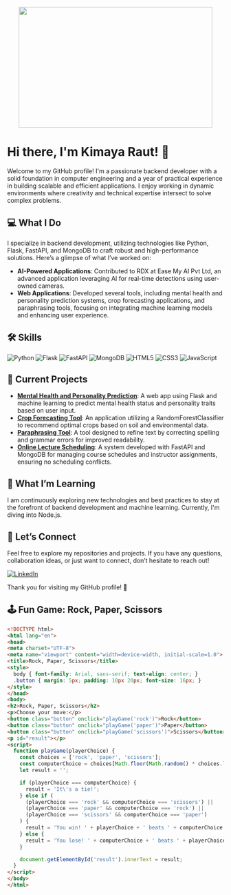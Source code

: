 <p align="center">
  <img width="450" height="280" src="https://media.tenor.com/X3jJ_r78JlcAAAAM/bobs-burger-tina-belcher.gif">
</p>

# Hi there, I'm Kimaya Raut! 👋

Welcome to my GitHub profile! I'm a passionate backend developer with a solid foundation in computer engineering and a year of practical experience in building scalable and efficient applications. I enjoy working in dynamic environments where creativity and technical expertise intersect to solve complex problems.

## 💻 What I Do
I specialize in backend development, utilizing technologies like Python, Flask, FastAPI, and MongoDB to craft robust and high-performance solutions. Here’s a glimpse of what I’ve worked on:
- **AI-Powered Applications**: Contributed to RDX at Ease My AI Pvt Ltd, an advanced application leveraging AI for real-time detections using user-owned cameras. 
- **Web Applications**: Developed several tools, including mental health and personality prediction systems, crop forecasting applications, and paraphrasing tools, focusing on integrating machine learning models and enhancing user experience.

## 🛠 Skills

![Python](https://img.shields.io/badge/Python-3776AB?style=for-the-badge&logo=python&logoColor=white)
![Flask](https://img.shields.io/badge/Flask-000000?style=for-the-badge&logo=flask&logoColor=white)
![FastAPI](https://img.shields.io/badge/FastAPI-009688?style=for-the-badge&logo=fastapi&logoColor=white)
![MongoDB](https://img.shields.io/badge/MongoDB-4EA94B?style=for-the-badge&logo=mongodb&logoColor=white)
![HTML5](https://img.shields.io/badge/HTML5-E34F26?style=for-the-badge&logo=html5&logoColor=white)
![CSS3](https://img.shields.io/badge/CSS3-1572B6?style=for-the-badge&logo=css3&logoColor=white)
![JavaScript](https://img.shields.io/badge/JavaScript-F7DF1E?style=for-the-badge&logo=javascript&logoColor=black)

## 🚀 Current Projects
- **[Mental Health and Personality Prediction](https://github.com/KimayaRaut/Mental-Health-and-Personality-Determination-using-Machine-Learning-)**: A web app using Flask and machine learning to predict mental health status and personality traits based on user input.
- **[Crop Forecasting Tool](https://github.com/KimayaRaut/Crop-Forecasting-Using-Machine-Learning-Random-Forest-Classifier)**: An application utilizing a RandomForestClassifier to recommend optimal crops based on soil and environmental data.
- **[Paraphrasing Tool](https://github.com/KimayaRaut/Paraphrasing-Tool)**: A tool designed to refine text by correcting spelling and grammar errors for improved readability.
- **[Online Lecture Scheduling](https://github.com/KimayaRaut/Online-Lecture-Scheduling-Module)**: A system developed with FastAPI and MongoDB for managing course schedules and instructor assignments, ensuring no scheduling conflicts.

## 🌱 What I’m Learning
I am continuously exploring new technologies and best practices to stay at the forefront of backend development and machine learning. Currently, I'm diving into Node.js.

## 🌟 Let’s Connect
Feel free to explore my repositories and projects. If you have any questions, collaboration ideas, or just want to connect, don’t hesitate to reach out!

<a href="https://www.linkedin.com/in/kimaya-raut-6b64281b9/" target="_blank"><img src="https://img.shields.io/badge/LinkedIn-0A66C2?style=for-the-badge&logo=linkedin&logoColor=white" alt="LinkedIn"></a>

Thank you for visiting my GitHub profile! 🎉

## 🕹️ Fun Game: Rock, Paper, Scissors

```html
<!DOCTYPE html>
<html lang="en">
<head>
<meta charset="UTF-8">
<meta name="viewport" content="width=device-width, initial-scale=1.0">
<title>Rock, Paper, Scissors</title>
<style>
  body { font-family: Arial, sans-serif; text-align: center; }
  .button { margin: 5px; padding: 10px 20px; font-size: 16px; }
</style>
</head>
<body>
<h2>Rock, Paper, Scissors</h2>
<p>Choose your move:</p>
<button class="button" onclick="playGame('rock')">Rock</button>
<button class="button" onclick="playGame('paper')">Paper</button>
<button class="button" onclick="playGame('scissors')">Scissors</button>
<p id="result"></p>
<script>
  function playGame(playerChoice) {
    const choices = ['rock', 'paper', 'scissors'];
    const computerChoice = choices[Math.floor(Math.random() * choices.length)];
    let result = '';

    if (playerChoice === computerChoice) {
      result = 'It\'s a tie!';
    } else if (
      (playerChoice === 'rock' && computerChoice === 'scissors') ||
      (playerChoice === 'paper' && computerChoice === 'rock') ||
      (playerChoice === 'scissors' && computerChoice === 'paper')
    ) {
      result = 'You win! ' + playerChoice + ' beats ' + computerChoice + '.';
    } else {
      result = 'You lose! ' + computerChoice + ' beats ' + playerChoice + '.';
    }

    document.getElementById('result').innerText = result;
  }
</script>
</body>
</html>
